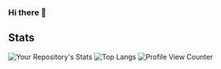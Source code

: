 ### Hi there 👋

<!--
**jeansouza/jeansouza** is a ✨ _special_ ✨ repository because its `README.md` (this file) appears on your GitHub profile.

Here are some ideas to get you started:

- 🔭 I’m currently working on ...
- 🌱 I’m currently learning ...
- 👯 I’m looking to collaborate on ...
- 🤔 I’m looking for help with ...
- 💬 Ask me about ...
- 📫 How to reach me: ...
- 😄 Pronouns: ...
- ⚡ Fun fact: ...
-->

## Stats
![Your Repository's Stats](https://github-readme-stats-jeansouza.vercel.app/api?username=jeansouza&show_icons=true&count_private=true)
![Top Langs](https://github-readme-stats-jeansouza.vercel.app/api/top-langs/?username=jeansouza)
![Profile View Counter](https://komarev.com/ghpvc/?username=jeansouza)

<!-- ## 3. Contributors Badge
![Your Repository's Stats](https://contrib.rocks/image?repo=jeansouza/github-readme-stats)

## 4. Random Joke Generator
![Jokes Card](https://readme-jokes.vercel.app/api)
-->
